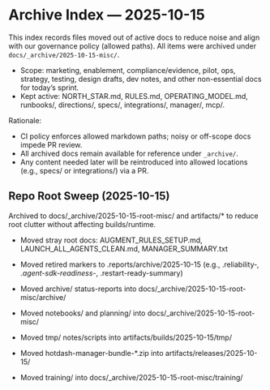 # Archive Index — 2025-10-15

This index records files moved out of active docs to reduce noise and align with our governance policy (allowed paths). All items were archived under `docs/_archive/2025-10-15-misc/`.

- Scope: marketing, enablement, compliance/evidence, pilot, ops, strategy, testing, design drafts, dev notes, and other non-essential docs for today’s sprint.
- Kept active: NORTH_STAR.md, RULES.md, OPERATING_MODEL.md, runbooks/, directions/, specs/, integrations/, manager/, mcp/.

Rationale:
- CI policy enforces allowed markdown paths; noisy or off-scope docs impede PR review.
- All archived docs remain available for reference under `_archive/`.
- Any content needed later will be reintroduced into allowed locations (e.g., specs/ or integrations/) via a PR.


## Repo Root Sweep (2025-10-15)
Archived to docs/_archive/2025-10-15-root-misc/ and artifacts/* to reduce root clutter without affecting builds/runtime.
- Moved stray root docs: AUGMENT_RULES_SETUP.md, LAUNCH_ALL_AGENTS_CLEAN.md, MANAGER_SUMMARY.txt
- Moved retired markers to .reports/archive/2025-10-15 (e.g., .reliability-*, .agent-sdk-readiness-*, .restart-ready-summary)
- Moved archive/ status-reports into docs/_archive/2025-10-15-root-misc/archive/
- Moved notebooks/ and planning/ into docs/_archive/2025-10-15-root-misc/
- Moved tmp/ notes/scripts into artifacts/builds/2025-10-15/tmp/
- Moved hotdash-manager-bundle-*.zip into artifacts/releases/2025-10-15/

- Moved training/ into docs/_archive/2025-10-15-root-misc/training/
